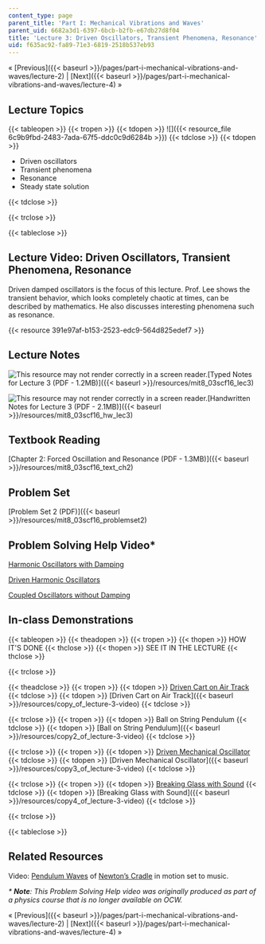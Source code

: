 ```yaml
---
content_type: page
parent_title: 'Part I: Mechanical Vibrations and Waves'
parent_uid: 6682a3d1-6397-6bcb-b2fb-e67db27d8f04
title: 'Lecture 3: Driven Oscillators, Transient Phenomena, Resonance'
uid: f635ac92-fa89-71e3-6819-2518b537eb93
---
```


« [Previous]({{< baseurl >}}/pages/part-i-mechanical-vibrations-and-waves/lecture-2) | [Next]({{< baseurl >}}/pages/part-i-mechanical-vibrations-and-waves/lecture-4) »

Lecture Topics
--------------

{{< tableopen >}}
{{< tropen >}}
{{< tdopen >}}
![]({{< resource_file 6c9b9fbd-2483-7ada-67f5-ddc0c9d6284b >}})
{{< tdclose >}}
{{< tdopen >}}


*   Driven oscillators
*   Transient phenomena
*   Resonance
*   Steady state solution


{{< tdclose >}}

{{< trclose >}}

{{< tableclose >}}

Lecture Video: Driven Oscillators, Transient Phenomena, Resonance
-----------------------------------------------------------------

Driven damped oscillators is the focus of this lecture. Prof. Lee shows the transient behavior, which looks completely chaotic at times, can be described by mathematics. He also discusses interesting phenomena such as resonance.

{{< resource 391e97af-b153-2523-edc9-564d825edef7 >}}

Lecture Notes
-------------

![This resource may not render correctly in a screen reader.](/images/inacessible.gif)[Typed Notes for Lecture 3 (PDF - 1.2MB)]({{< baseurl >}}/resources/mit8_03scf16_lec3)

![This resource may not render correctly in a screen reader.](/images/inacessible.gif)[Handwritten Notes for Lecture 3 (PDF - 2.1MB)]({{< baseurl >}}/resources/mit8_03scf16_hw_lec3)

Textbook Reading
----------------

[Chapter 2: Forced Oscillation and Resonance (PDF - 1.3MB)]({{< baseurl >}}/resources/mit8_03scf16_text_ch2) 

Problem Set
-----------

[Problem Set 2 (PDF)]({{< baseurl >}}/resources/mit8_03scf16_problemset2)

Problem Solving Help Video\*
----------------------------

[Harmonic Oscillators with Damping](/courses/res-8-005-vibrations-and-waves-problem-solving-fall-2012/pages/problem-solving-videos/harmonic-oscillators-with-damping-1)

[Driven Harmonic Oscillators](/courses/res-8-005-vibrations-and-waves-problem-solving-fall-2012/pages/problem-solving-videos/driven-harmonic-oscillators-1)

[Coupled Oscillators without Damping](/courses/res-8-005-vibrations-and-waves-problem-solving-fall-2012/pages/problem-solving-videos/coupled-oscillators-without-damping-1)

In-class Demonstrations
-----------------------

{{< tableopen >}}
{{< theadopen >}}
{{< tropen >}}
{{< thopen >}}
HOW IT'S DONE
{{< thclose >}}
{{< thopen >}}
SEE IT IN THE LECTURE
{{< thclose >}}

{{< trclose >}}

{{< theadclose >}}
{{< tropen >}}
{{< tdopen >}}
[Driven Cart on Air Track](http://tsgphysics.mit.edu/front/?page=demo.php&letnum=C%2058&show=0)
{{< tdclose >}}
{{< tdopen >}}
[Driven Cart on Air Track]({{< baseurl >}}/resources/copy_of_lecture-3-video)
{{< tdclose >}}

{{< trclose >}}
{{< tropen >}}
{{< tdopen >}}
Ball on String Pendulum
{{< tdclose >}}
{{< tdopen >}}
[Ball on String Pendulum]({{< baseurl >}}/resources/copy2_of_lecture-3-video)
{{< tdclose >}}

{{< trclose >}}
{{< tropen >}}
{{< tdopen >}}
[Driven Mechanical Oscillator](http://tsgphysics.mit.edu/front/?page=demo.php&letnum=C%2059&show=0)
{{< tdclose >}}
{{< tdopen >}}
[Driven Mechanical Oscillator]({{< baseurl >}}/resources/copy3_of_lecture-3-video)
{{< tdclose >}}

{{< trclose >}}
{{< tropen >}}
{{< tdopen >}}
[Breaking Glass with Sound](http://tsgphysics.mit.edu/front/?page=demo.php&letnum=C%2066&show=0)
{{< tdclose >}}
{{< tdopen >}}
[Breaking Glass with Sound]({{< baseurl >}}/resources/copy4_of_lecture-3-video)
{{< tdclose >}}

{{< trclose >}}

{{< tableclose >}}

Related Resources
-----------------

Video: [Pendulum Waves](https://www.youtube.com/watch?v=V87VXA6gPuE) of [Newton’s Cradle](https://en.wikipedia.org/wiki/Newton%27s_cradle) in motion set to music.

_\* **Note**: This Problem Solving Help video was originally produced as part of a physics course that is no longer available on OCW._

« [Previous]({{< baseurl >}}/pages/part-i-mechanical-vibrations-and-waves/lecture-2) | [Next]({{< baseurl >}}/pages/part-i-mechanical-vibrations-and-waves/lecture-4) »
